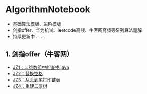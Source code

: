 # AlgorithmNotebook

- 基础算法模版、进阶模版
- 剑指offer、华为机试、leetcode高频、牛客网高频等系列算法题解
- 持续更新中 ... ...

## 1. 剑指offer（牛客网）
- [JZ1：二维数组中的查找.java](https://github.com/isHaitaoLiu/AlgorithmNotebook/blob/main/%E5%89%91%E6%8C%87offer/JZ1%EF%BC%9A%E4%BA%8C%E7%BB%B4%E6%95%B0%E7%BB%84%E4%B8%AD%E7%9A%84%E6%9F%A5%E6%89%BE.java)
- [JZ2：替换空格](https://github.com/isHaitaoLiu/AlgorithmNotebook/blob/main/%E5%89%91%E6%8C%87offer/JZ2%EF%BC%9A%E6%9B%BF%E6%8D%A2%E7%A9%BA%E6%A0%BC.java)
- [JZ3：从头到尾打印链表](https://github.com/isHaitaoLiu/AlgorithmNotebook/blob/main/%E5%89%91%E6%8C%87offer/JZ3%EF%BC%9A%E4%BB%8E%E5%A4%B4%E5%88%B0%E5%B0%BE%E6%89%93%E5%8D%B0%E9%93%BE%E8%A1%A8.java)
- [JZ4：重建二叉树](https://github.com/isHaitaoLiu/AlgorithmNotebook/blob/main/%E5%89%91%E6%8C%87offer/JZ4%EF%BC%9A%E9%87%8D%E5%BB%BA%E4%BA%8C%E5%8F%89%E6%A0%91.java)